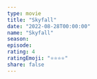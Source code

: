 ```yaml
---
type: movie
title: "Skyfall"
date: "2022-08-28T00:00:00"
name: "Skyfall"
season:
episode:
rating: 4
ratingEmoji: "⭐️⭐️⭐️⭐️"
share: false
---
```

